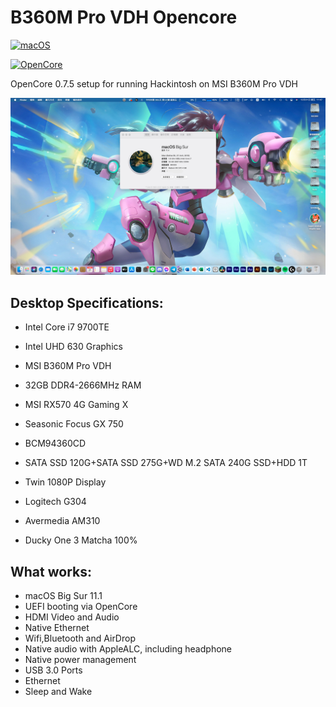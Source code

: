 # B360M Pro VDH Opencore

[![macOS](https://img.shields.io/badge/macOS-11.4-orange)](https://www.apple.com/macos/big-sur/)

[![OpenCore](https://img.shields.io/badge/OpenCore-0.7.5-9cf)](https://dortania.github.io/OpenCore-Install-Guide/)

OpenCore 0.7.5 setup for running Hackintosh on MSI B360M Pro VDH

![](Bruh.png)

## Desktop Specifications:
- Intel Core i7 9700TE
- Intel UHD 630 Graphics

- MSI B360M Pro VDH
- 32GB DDR4-2666MHz RAM
- MSI RX570 4G Gaming X
- Seasonic Focus GX 750
- BCM94360CD
- SATA SSD 120G+SATA SSD 275G+WD M.2 SATA 240G SSD+HDD 1T

- Twin 1080P  Display
- Logitech G304
- Avermedia AM310
- Ducky One 3 Matcha 100%


## What works:
- macOS Big Sur 11.1
- UEFI booting via OpenCore
- HDMI Video and Audio
- Native Ethernet
- Wifi,Bluetooth and AirDrop
- Native audio with AppleALC, including headphone
- Native power management
- USB 3.0 Ports
- Ethernet
- Sleep and Wake


